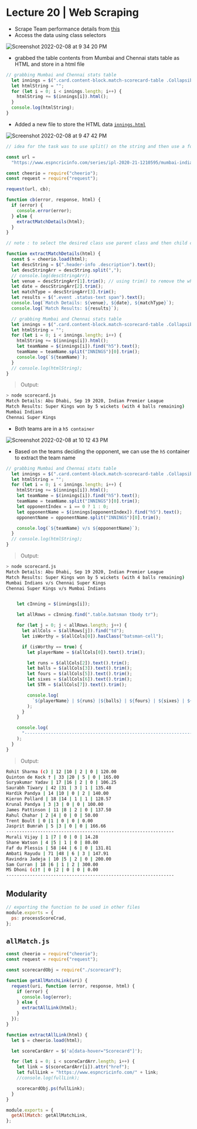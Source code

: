 # Lecture 20 | Web Scraping

- Scrape Team performance details from [this](https://www.espncricinfo.com//series/ipl-2020-21-1210595/mumbai-indians-vs-chennai-super-kings-1st-match-1216492/full-scorecard)
- Access the data using class selectors

![Screenshot 2022-02-08 at 9 34 20 PM](https://user-images.githubusercontent.com/28717686/153027066-2352ca69-cd87-468d-b641-3b718248cb92.png)

- grabbed the table contents from Mumbai and Chennai stats table as HTML and store in a html file

```js
// grabbing Mumbai and Chennai stats table
  let innings = $(".card.content-block.match-scorecard-table .Collapsible");
  let htmlString = "";
  for (let i = 0; i < innings.length; i++) {
    htmlString += $(innings[i]).html();
  }
  console.log(htmlString);
}
```

- Added a new file to store the HTML data [`innings.html`](https://thatbeautifuldream.github.io/pepcoding-webdev/lecture-020/espn-scraper/innings.html)

![Screenshot 2022-02-08 at 9 47 42 PM](https://user-images.githubusercontent.com/28717686/153029878-945d1b7b-dfb8-4d3b-85f3-407ba48ce499.png)

```js
// idea for the task was to use split() on the string and then use a for loop to iterate through the array

const url =
  "https://www.espncricinfo.com/series/ipl-2020-21-1210595/mumbai-indians-vs-chennai-super-kings-1st-match-1216492/full-scorecard";

const cheerio = require("cheerio");
const request = require("request");

request(url, cb);

function cb(error, response, html) {
  if (error) {
    console.error(error);
  } else {
    extractMatchDetails(html);
  }
}

// note : to select the desired class use parent class and then child class (desendent)

function extractMatchDetails(html) {
  const $ = cheerio.load(html);
  let descString = $(".header-info .description").text();
  let descStringArr = descString.split(",");
  // console.log(descStringArr);
  let venue = descStringArr[1].trim(); // using trim() to remove the white space is a good practice
  let date = descStringArr[2].trim();
  let matchType = descStringArr[3].trim();
  let results = $(".event .status-text span").text();
  console.log(`Match Details: ${venue}, ${date}, ${matchType}`);
  console.log(`Match Results: ${results}`);

  // grabbing Mumbai and Chennai stats table
  let innings = $(".card.content-block.match-scorecard-table .Collapsible");
  let htmlString = "";
  for (let i = 0; i < innings.length; i++) {
    htmlString += $(innings[i]).html();
    let teamName = $(innings[i]).find("h5").text();
    teamName = teamName.split("INNINGS")[0].trim();
    console.log(`${teamName}`);
  }
  // console.log(htmlString);
}
```

> Output:

```bash
> node scorecard.js
Match Details: Abu Dhabi, Sep 19 2020, Indian Premier League
Match Results: Super Kings won by 5 wickets (with 4 balls remaining)
Mumbai Indians
Chennai Super Kings
```

- Both teams are in a `h5 container`

![Screenshot 2022-02-08 at 10 12 43 PM](https://user-images.githubusercontent.com/28717686/153034425-f2059d96-c682-4300-828d-bb43b6a4ad1b.png)

- Based on the teams deciding the opponent, we can use the `h5` container to extract the team name

```js
// grabbing Mumbai and Chennai stats table
  let innings = $(".card.content-block.match-scorecard-table .Collapsible");
  let htmlString = "";
  for (let i = 0; i < innings.length; i++) {
    htmlString += $(innings[i]).html();
    let teamName = $(innings[i]).find("h5").text();
    teamName = teamName.split("INNINGS")[0].trim();
    let opponentIndex = i == 0 ? 1 : 0;
    let opponentName = $(innings[opponentIndex]).find("h5").text();
    opponentName = opponentName.split("INNINGS")[0].trim();

    console.log(`${teamName} v/s ${opponentName}`);
  }
  // console.log(htmlString);
}
```

> Output:

```bash
> node scorecard.js
Match Details: Abu Dhabi, Sep 19 2020, Indian Premier League
Match Results: Super Kings won by 5 wickets (with 4 balls remaining)
Mumbai Indians v/s Chennai Super Kings
Chennai Super Kings v/s Mumbai Indians
```

```js

    let cInning = $(innings[i]);

    let allRows = cInning.find(".table.batsman tbody tr");

    for (let j = 0; j < allRows.length; j++) {
      let allCols = $(allRows[j]).find("td");
      let isWorthy = $(allCols[0]).hasClass("batsman-cell");

      if (isWorthy == true) {
        let playerName = $(allCols[0]).text().trim();

        let runs = $(allCols[2]).text().trim();
        let balls = $(allCols[3]).text().trim();
        let fours = $(allCols[5]).text().trim();
        let sixes = $(allCols[6]).text().trim();
        let STR = $(allCols[7]).text().trim();

        console.log(
          `${playerName} | ${runs} |${balls} | ${fours} | ${sixes} | ${STR}`
        );
      }
    }

    console.log(
      "----------------------------------------------------------------"
    );
  }
}
```

> Output:

```bash
Rohit Sharma (c) | 12 |10 | 2 | 0 | 120.00
Quinton de Kock † | 33 |20 | 5 | 0 | 165.00
Suryakumar Yadav | 17 |16 | 2 | 0 | 106.25
Saurabh Tiwary | 42 |31 | 3 | 1 | 135.48
Hardik Pandya | 14 |10 | 0 | 2 | 140.00
Kieron Pollard | 18 |14 | 1 | 1 | 128.57
Krunal Pandya | 3 |3 | 0 | 0 | 100.00
James Pattinson | 11 |8 | 2 | 0 | 137.50
Rahul Chahar | 2 |4 | 0 | 0 | 50.00
Trent Boult | 0 |1 | 0 | 0 | 0.00
Jasprit Bumrah | 5 |3 | 0 | 0 | 166.66
----------------------------------------------------------------
Murali Vijay | 1 |7 | 0 | 0 | 14.28
Shane Watson | 4 |5 | 1 | 0 | 80.00
Faf du Plessis | 58 |44 | 6 | 0 | 131.81
Ambati Rayudu | 71 |48 | 6 | 3 | 147.91
Ravindra Jadeja | 10 |5 | 2 | 0 | 200.00
Sam Curran | 18 |6 | 1 | 2 | 300.00
MS Dhoni (c)† | 0 |2 | 0 | 0 | 0.00
----------------------------------------------------------------
```

## Modularity

```js
// exporting the function to be used in other files
module.exports = {
  ps: processScoreCrad,
};
```

## `allMatch.js`

```js
const cheerio = require("cheerio");
const request = require("request");

const scorecardObj = require("./scorecard");

function getAllMatchLink(uri) {
  request(uri, function (error, response, html) {
    if (error) {
      console.log(error);
    } else {
      extractAllLink(html);
    }
  });
}

function extractAllLink(html) {
  let $ = cheerio.load(html);

  let scoreCardArr = $('a[data-hover="Scorecard"]');

  for (let i = 0; i < scoreCardArr.length; i++) {
    let link = $(scoreCardArr[i]).attr("href");
    let fullLink = "https://www.espncricinfo.com/" + link;
    //console.log(fullLink);

    scorecardObj.ps(fullLink);
  }
}

module.exports = {
  getAllMatch: getAllMatchLink,
};
```
